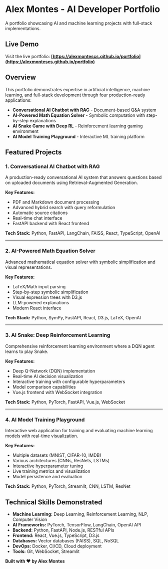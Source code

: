# Alex Montes - AI Developer Portfolio

A portfolio showcasing AI and machine learning projects with full-stack implementations.

## Live Demo
Visit the live portfolio: **[https://alexmontescs.github.io/portfolio](https://alexmontescs.github.io/portfolio)**


## Overview

This portfolio demonstrates expertise in artificial intelligence, machine learning, and full-stack development through four production-ready applications:

- **Conversational AI Chatbot with RAG** - Document-based Q&A system
- **AI-Powered Math Equation Solver** - Symbolic computation with step-by-step explanations  
- **AI Snake Game with Deep RL** - Reinforcement learning gaming environment
- **AI Model Training Playground** - Interactive ML training platform

## Featured Projects

### 1. Conversational AI Chatbot with RAG
A production-ready conversational AI system that answers questions based on uploaded documents using Retrieval-Augmented Generation.

**Key Features:**
- PDF and Markdown document processing
- Advanced hybrid search with query reformulation
- Automatic source citations
- Real-time chat interface
- FastAPI backend with React frontend

**Tech Stack:** Python, FastAPI, LangChain, FAISS, React, TypeScript, OpenAI

---

### 2. AI-Powered Math Equation Solver
Advanced mathematical equation solver with symbolic simplification and visual representations.

**Key Features:**
- LaTeX/Math input parsing
- Step-by-step symbolic simplification
- Visual expression trees with D3.js
- LLM-powered explanations
- Modern React interface

**Tech Stack:** Python, SymPy, FastAPI, React, D3.js, LaTeX, OpenAI

---

### 3. AI Snake: Deep Reinforcement Learning
Comprehensive reinforcement learning environment where a DQN agent learns to play Snake.

**Key Features:**
- Deep Q-Network (DQN) implementation
- Real-time AI decision visualization
- Interactive training with configurable hyperparameters
- Model comparison capabilities
- Vue.js frontend with WebSocket integration

**Tech Stack:** Python, PyTorch, FastAPI, Vue.js, WebSocket

---

### 4. AI Model Training Playground
Interactive web application for training and evaluating machine learning models with real-time visualization.

**Key Features:**
- Multiple datasets (MNIST, CIFAR-10, IMDB)
- Various architectures (CNNs, ResNets, LSTMs)
- Interactive hyperparameter tuning
- Live training metrics and visualization
- Model persistence and evaluation

**Tech Stack:** Python, PyTorch, Streamlit, CNN, LSTM, ResNet

## Technical Skills Demonstrated

- **Machine Learning:** Deep Learning, Reinforcement Learning, NLP, Computer Vision
- **AI Frameworks:** PyTorch, TensorFlow, LangChain, OpenAI API
- **Backend:** Python, FastAPI, Node.js, RESTful APIs
- **Frontend:** React, Vue.js, TypeScript, D3.js
- **Databases:** Vector databases (FAISS), SQL, NoSQL
- **DevOps:** Docker, CI/CD, Cloud deployment
- **Tools:** Git, WebSocket, Streamlit

**Built with ❤️ by Alex Montes** 